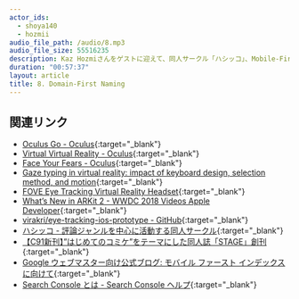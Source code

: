 ```yaml
---
actor_ids:
  - shoya140
  - hozmii
audio_file_path: /audio/8.mp3
audio_file_size: 55516235
description: Kaz Hozmiさんをゲストに迎えて、同人サークル「ハシッコ」、Mobile-First Indexing、ドメインの魅力などについて話しました。
duration: "00:57:37"
layout: article
title: 8. Domain-First Naming
---
```


## 関連リンク

* [Oculus Go - Oculus](https://www.oculus.com/go/){:target="_blank"}
* [Virtual Virtual Reality - Oculus](https://www.oculus.com/experiences/go/1389161184521528/){:target="_blank"}
* [Face Your Fears - Oculus](https://www.oculus.com/experiences/gear-vr/1168200286607832/){:target="_blank"}
* [Gaze typing in virtual reality: impact of keyboard design, selection method, and motion](https://dl.acm.org/citation.cfm?id=3204541){:target="_blank"}
* [FOVE Eye Tracking Virtual Reality Headset](https://www.getfove.com/){:target="_blank"}
* [What’s New in ARKit 2 - WWDC 2018 Videos Apple Developer](https://developer.apple.com/videos/play/wwdc2018/602/){:target="_blank"}
* [virakri/eye-tracking-ios-prototype - GitHub](https://github.com/virakri/eye-tracking-ios-prototype){:target="_blank"}
* [ハシッコ - 評論ジャンルを中心に活動する同人サークル](https://hashic.co/){:target="_blank"}
* [【C91新刊】”はじめてのコミケ”をテーマにした同人誌「STAGE」創刊](https://hashic.co/stage/vol1){:target="_blank"}
* [Google ウェブマスター向け公式ブログ: モバイル ファースト インデックスに向けて](https://webmaster-ja.googleblog.com/2016/11/mobile-first-indexing.html?m=1){:target="_blank"}
* [Search Console とは - Search Console ヘルプ](https://support.google.com/webmasters/answer/4559176){:target="_blank"}

